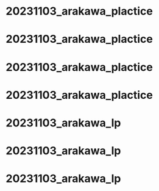 # 20231103_arakawa_plactice
# 20231103_arakawa_plactice
# 20231103_arakawa_plactice
# 20231103_arakawa_plactice
# 20231103_arakawa_lp
# 20231103_arakawa_lp
# 20231103_arakawa_lp
